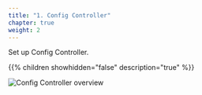 ```yaml
---
title: "1. Config Controller"
chapter: true
weight: 2
---
```

Set up Config Controller.

{{% children showhidden="false" description="true" %}}

![Config Controller overview](/images/config-controller-overview.png?width=50pc)